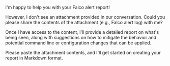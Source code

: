 I'm happy to help you with your Falco alert report!

However, I don't see an attachment provided in our conversation. Could you please share the contents of the attachment (e.g., Falco alert log) with me?

Once I have access to the content, I'll provide a detailed report on what's being seen, along with suggestions on how to mitigate the behavior and potential command line or configuration changes that can be applied.

Please paste the attachment contents, and I'll get started on creating your report in Markdown format.